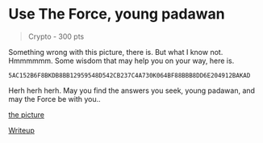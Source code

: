 # Use The Force, young padawan
> Crypto - 300 pts

Something wrong with this picture, there is. But what I know not. Hmmmmmm.
Some wisdom that may help you on your way, here is.  

```
5AC152B6F8BKDB8BB12959548D542CB237C4A730K064BF88BBB8DD6E204912BAKAD
```

Herh herh herh. May you find the answers you seek, young padawan, and may the Force be with you..

[the picture](../dog_picture)


[Writeup](./writeup.md)
